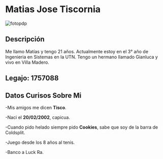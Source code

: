 # Matias Jose Tiscornia 

![fotopdp](https://user-images.githubusercontent.com/82007207/231621829-fbe9f001-7c37-46c2-93ec-6ff361e522fc.jpeg)

<h2> Descripción </h2> 

Me llamo Matías y tengo 21 años. Actualmente estoy en el 3° año de Ingenieria en Sistemas en la UTN. Tengo un hermano llamado Gianluca y vivo en Villa Madero. 

<h2> Legajo: 1757088 </h2> 

<h2> Datos Curisos Sobre Mi </h2> 

-Mis amigos me dicen <b>Tisco</b>.  

-Naci el <b>20/02/2002</b>, capicua.  

-Cuando pido helado siempre pido <b>Cookies</b>, sabe que soy de la barra de Coldsplit.  

-Juego desde los 8 años al tenis.  

-Banco a Luck Ra.






